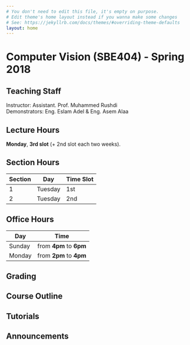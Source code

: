 ```yaml
---
# You don't need to edit this file, it's empty on purpose.
# Edit theme's home layout instead if you wanna make some changes
# See: https://jekyllrb.com/docs/themes/#overriding-theme-defaults
layout: home
---
```

# Computer Vision \(SBE404\) - Spring 2018

## Teaching Staff

Instructor: Assistant. Prof. Muhammed Rushdi  
Demonstrators:  Eng. Eslam Adel & Eng. Asem Alaa  

## Lecture Hours

**Monday**, **3rd slot** (+ 2nd slot each two weeks).

## Section Hours

| Section | Day | Time Slot |
|---------|-----|-----------|
|   1     | Tuesday | 1st |
|   2     | Tuesday | 2nd |

## Office Hours

| Day | Time |
|-----|-----------|
| Sunday | from **4pm** to **6pm** |
| Monday | from **2pm** to **4pm** |

## Grading

## Course Outline

## Tutorials

## Announcements